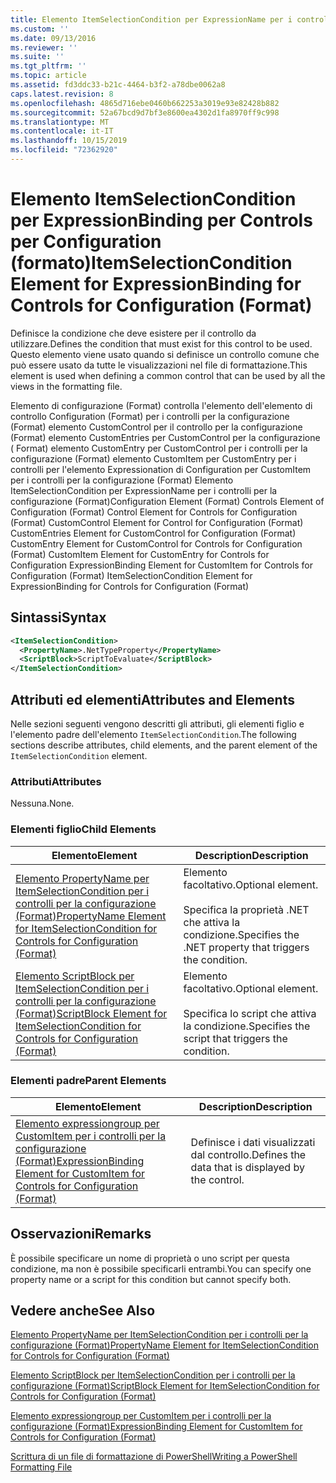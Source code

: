 ```yaml
---
title: Elemento ItemSelectionCondition per ExpressionName per i controlli per la configurazione (Format) | Microsoft Docs
ms.custom: ''
ms.date: 09/13/2016
ms.reviewer: ''
ms.suite: ''
ms.tgt_pltfrm: ''
ms.topic: article
ms.assetid: fd3ddc33-b21c-4464-b3f2-a78dbe0062a8
caps.latest.revision: 8
ms.openlocfilehash: 4865d716ebe0460b662253a3019e93e82428b882
ms.sourcegitcommit: 52a67bcd9d7bf3e8600ea4302d1fa8970ff9c998
ms.translationtype: MT
ms.contentlocale: it-IT
ms.lasthandoff: 10/15/2019
ms.locfileid: "72362920"
---
```

# <a name="itemselectioncondition-element-for-expressionbinding-for-controls-for-configuration-format"></a><span data-ttu-id="65561-102">Elemento ItemSelectionCondition per ExpressionBinding per Controls per Configuration (formato)</span><span class="sxs-lookup"><span data-stu-id="65561-102">ItemSelectionCondition Element for ExpressionBinding for Controls for Configuration (Format)</span></span>

<span data-ttu-id="65561-103">Definisce la condizione che deve esistere per il controllo da utilizzare.</span><span class="sxs-lookup"><span data-stu-id="65561-103">Defines the condition that must exist for this control to be used.</span></span> <span data-ttu-id="65561-104">Questo elemento viene usato quando si definisce un controllo comune che può essere usato da tutte le visualizzazioni nel file di formattazione.</span><span class="sxs-lookup"><span data-stu-id="65561-104">This element is used when defining a common control that can be used by all the views in the formatting file.</span></span>

<span data-ttu-id="65561-105">Elemento di configurazione (Format) controlla l'elemento dell'elemento di controllo Configuration (Format) per i controlli per la configurazione (Format) elemento CustomControl per il controllo per la configurazione (Format) elemento CustomEntries per CustomControl per la configurazione ( Format) elemento CustomEntry per CustomControl per i controlli per la configurazione (Format) elemento CustomItem per CustomEntry per i controlli per l'elemento Expressionation di Configuration per CustomItem per i controlli per la configurazione (Format) Elemento ItemSelectionCondition per ExpressionName per i controlli per la configurazione (Format)</span><span class="sxs-lookup"><span data-stu-id="65561-105">Configuration Element (Format) Controls Element of Configuration (Format) Control Element for Controls for Configuration (Format) CustomControl Element for Control for Configuration (Format) CustomEntries Element for CustomControl for Configuration (Format) CustomEntry Element for CustomControl for Controls for Configuration (Format) CustomItem Element for CustomEntry for Controls for Configuration ExpressionBinding Element for CustomItem for Controls for Configuration (Format) ItemSelectionCondition Element for ExpressionBinding for Controls for Configuration (Format)</span></span>

## <a name="syntax"></a><span data-ttu-id="65561-106">Sintassi</span><span class="sxs-lookup"><span data-stu-id="65561-106">Syntax</span></span>

```xml
<ItemSelectionCondition>
  <PropertyName>.NetTypeProperty</PropertyName>
  <ScriptBlock>ScriptToEvaluate</ScriptBlock>
</ItemSelectionCondition>
```

## <a name="attributes-and-elements"></a><span data-ttu-id="65561-107">Attributi ed elementi</span><span class="sxs-lookup"><span data-stu-id="65561-107">Attributes and Elements</span></span>

<span data-ttu-id="65561-108">Nelle sezioni seguenti vengono descritti gli attributi, gli elementi figlio e l'elemento padre dell'elemento `ItemSelectionCondition`.</span><span class="sxs-lookup"><span data-stu-id="65561-108">The following sections describe attributes, child elements, and the parent element of the `ItemSelectionCondition` element.</span></span>

### <a name="attributes"></a><span data-ttu-id="65561-109">Attributi</span><span class="sxs-lookup"><span data-stu-id="65561-109">Attributes</span></span>

<span data-ttu-id="65561-110">Nessuna.</span><span class="sxs-lookup"><span data-stu-id="65561-110">None.</span></span>

### <a name="child-elements"></a><span data-ttu-id="65561-111">Elementi figlio</span><span class="sxs-lookup"><span data-stu-id="65561-111">Child Elements</span></span>

|<span data-ttu-id="65561-112">Elemento</span><span class="sxs-lookup"><span data-stu-id="65561-112">Element</span></span>|<span data-ttu-id="65561-113">Description</span><span class="sxs-lookup"><span data-stu-id="65561-113">Description</span></span>|
|-------------|-----------------|
|[<span data-ttu-id="65561-114">Elemento PropertyName per ItemSelectionCondition per i controlli per la configurazione (Format)</span><span class="sxs-lookup"><span data-stu-id="65561-114">PropertyName Element for ItemSelectionCondition for Controls for Configuration (Format)</span></span>](./propertyname-element-for-itemseclectioncondition-for-controls-for-configuration-format.md)|<span data-ttu-id="65561-115">Elemento facoltativo.</span><span class="sxs-lookup"><span data-stu-id="65561-115">Optional element.</span></span><br /><br /> <span data-ttu-id="65561-116">Specifica la proprietà .NET che attiva la condizione.</span><span class="sxs-lookup"><span data-stu-id="65561-116">Specifies the .NET property that triggers the condition.</span></span>|
|[<span data-ttu-id="65561-117">Elemento ScriptBlock per ItemSelectionCondition per i controlli per la configurazione (Format)</span><span class="sxs-lookup"><span data-stu-id="65561-117">ScriptBlock Element for ItemSelectionCondition for Controls for Configuration (Format)</span></span>](./scriptblock-element-for-itemseclectioncondition-for-controls-for-configuration-format.md)|<span data-ttu-id="65561-118">Elemento facoltativo.</span><span class="sxs-lookup"><span data-stu-id="65561-118">Optional element.</span></span><br /><br /> <span data-ttu-id="65561-119">Specifica lo script che attiva la condizione.</span><span class="sxs-lookup"><span data-stu-id="65561-119">Specifies the script that triggers the condition.</span></span>|

### <a name="parent-elements"></a><span data-ttu-id="65561-120">Elementi padre</span><span class="sxs-lookup"><span data-stu-id="65561-120">Parent Elements</span></span>

|<span data-ttu-id="65561-121">Elemento</span><span class="sxs-lookup"><span data-stu-id="65561-121">Element</span></span>|<span data-ttu-id="65561-122">Description</span><span class="sxs-lookup"><span data-stu-id="65561-122">Description</span></span>|
|-------------|-----------------|
|[<span data-ttu-id="65561-123">Elemento expressiongroup per CustomItem per i controlli per la configurazione (Format)</span><span class="sxs-lookup"><span data-stu-id="65561-123">ExpressionBinding Element for CustomItem for Controls for Configuration (Format)</span></span>](./expressionbinding-element-for-customitem-for-controls-for-configuration-format.md)|<span data-ttu-id="65561-124">Definisce i dati visualizzati dal controllo.</span><span class="sxs-lookup"><span data-stu-id="65561-124">Defines the data that is displayed by the control.</span></span>|

## <a name="remarks"></a><span data-ttu-id="65561-125">Osservazioni</span><span class="sxs-lookup"><span data-stu-id="65561-125">Remarks</span></span>

<span data-ttu-id="65561-126">È possibile specificare un nome di proprietà o uno script per questa condizione, ma non è possibile specificarli entrambi.</span><span class="sxs-lookup"><span data-stu-id="65561-126">You can specify one property name or a script for this condition but cannot specify both.</span></span>

## <a name="see-also"></a><span data-ttu-id="65561-127">Vedere anche</span><span class="sxs-lookup"><span data-stu-id="65561-127">See Also</span></span>

[<span data-ttu-id="65561-128">Elemento PropertyName per ItemSelectionCondition per i controlli per la configurazione (Format)</span><span class="sxs-lookup"><span data-stu-id="65561-128">PropertyName Element for ItemSelectionCondition for Controls for Configuration (Format)</span></span>](./propertyname-element-for-itemseclectioncondition-for-controls-for-configuration-format.md)

[<span data-ttu-id="65561-129">Elemento ScriptBlock per ItemSelectionCondition per i controlli per la configurazione (Format)</span><span class="sxs-lookup"><span data-stu-id="65561-129">ScriptBlock Element for ItemSelectionCondition for Controls for Configuration (Format)</span></span>](./scriptblock-element-for-itemseclectioncondition-for-controls-for-configuration-format.md)

[<span data-ttu-id="65561-130">Elemento expressiongroup per CustomItem per i controlli per la configurazione (Format)</span><span class="sxs-lookup"><span data-stu-id="65561-130">ExpressionBinding Element for CustomItem for Controls for Configuration (Format)</span></span>](./expressionbinding-element-for-customitem-for-controls-for-configuration-format.md)

[<span data-ttu-id="65561-131">Scrittura di un file di formattazione di PowerShell</span><span class="sxs-lookup"><span data-stu-id="65561-131">Writing a PowerShell Formatting File</span></span>](./writing-a-powershell-formatting-file.md)
